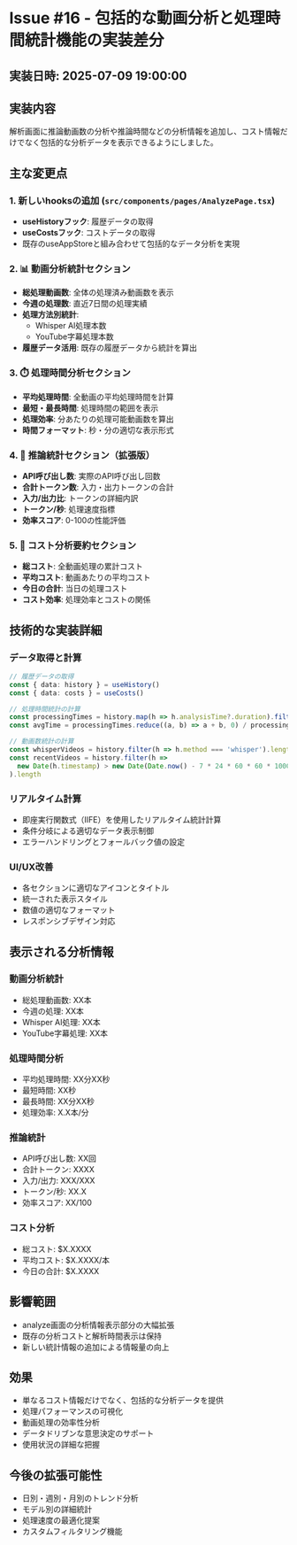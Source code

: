 # Issue #16 - 包括的な動画分析と処理時間統計機能の実装差分

## 実装日時: 2025-07-09 19:00:00

## 実装内容
解析画面に推論動画数の分析や推論時間などの分析情報を追加し、コスト情報だけでなく包括的な分析データを表示できるようにしました。

## 主な変更点

### 1. **新しいhooksの追加** (`src/components/pages/AnalyzePage.tsx`)
- **useHistoryフック**: 履歴データの取得
- **useCostsフック**: コストデータの取得
- 既存のuseAppStoreと組み合わせて包括的なデータ分析を実現

### 2. **📊 動画分析統計セクション**
- **総処理動画数**: 全体の処理済み動画数を表示
- **今週の処理数**: 直近7日間の処理実績
- **処理方法別統計**: 
  - Whisper AI処理本数
  - YouTube字幕処理本数
- **履歴データ活用**: 既存の履歴データから統計を算出

### 3. **⏱️ 処理時間分析セクション**
- **平均処理時間**: 全動画の平均処理時間を計算
- **最短・最長時間**: 処理時間の範囲を表示
- **処理効率**: 分あたりの処理可能動画数を算出
- **時間フォーマット**: 秒・分の適切な表示形式

### 4. **🧠 推論統計セクション（拡張版）**
- **API呼び出し数**: 実際のAPI呼び出し回数
- **合計トークン数**: 入力・出力トークンの合計
- **入力/出力比**: トークンの詳細内訳
- **トークン/秒**: 処理速度指標
- **効率スコア**: 0-100の性能評価

### 5. **💸 コスト分析要約セクション**
- **総コスト**: 全動画処理の累計コスト
- **平均コスト**: 動画あたりの平均コスト
- **今日の合計**: 当日の処理コスト
- **コスト効率**: 処理効率とコストの関係

## 技術的な実装詳細

### データ取得と計算
```typescript
// 履歴データの取得
const { data: history } = useHistory()
const { data: costs } = useCosts()

// 処理時間統計の計算
const processingTimes = history.map(h => h.analysisTime?.duration).filter(Boolean)
const avgTime = processingTimes.reduce((a, b) => a + b, 0) / processingTimes.length

// 動画数統計の計算
const whisperVideos = history.filter(h => h.method === 'whisper').length
const recentVideos = history.filter(h => 
  new Date(h.timestamp) > new Date(Date.now() - 7 * 24 * 60 * 60 * 1000)
).length
```

### リアルタイム計算
- 即座実行関数式（IIFE）を使用したリアルタイム統計計算
- 条件分岐による適切なデータ表示制御
- エラーハンドリングとフォールバック値の設定

### UI/UX改善
- 各セクションに適切なアイコンとタイトル
- 統一された表示スタイル
- 数値の適切なフォーマット
- レスポンシブデザイン対応

## 表示される分析情報

### 動画分析統計
- 総処理動画数: XX本
- 今週の処理: XX本
- Whisper AI処理: XX本
- YouTube字幕処理: XX本

### 処理時間分析
- 平均処理時間: XX分XX秒
- 最短時間: XX秒
- 最長時間: XX分XX秒
- 処理効率: X.X本/分

### 推論統計
- API呼び出し数: XX回
- 合計トークン: XXXX
- 入力/出力: XXX/XXX
- トークン/秒: XX.X
- 効率スコア: XX/100

### コスト分析
- 総コスト: $X.XXXX
- 平均コスト: $X.XXXX/本
- 今日の合計: $X.XXXX

## 影響範囲
- analyze画面の分析情報表示部分の大幅拡張
- 既存の分析コストと解析時間表示は保持
- 新しい統計情報の追加による情報量の向上

## 効果
- 単なるコスト情報だけでなく、包括的な分析データを提供
- 処理パフォーマンスの可視化
- 動画処理の効率性分析
- データドリブンな意思決定のサポート
- 使用状況の詳細な把握

## 今後の拡張可能性
- 日別・週別・月別のトレンド分析
- モデル別の詳細統計
- 処理速度の最適化提案
- カスタムフィルタリング機能